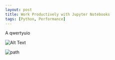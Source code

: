```yaml
---
layout: post
title: Work Productively with Jupyter Notebooks
tags: [Python, Performance]
---
```


A qwertyuio



![Alt Text](C:\Users\Nitin.N.Singh\Downloads\test11.gif)





![path](C:\Users\Nitin.N.Singh\Desktop\BLOG\yourboygorja11.github.io\img\path.jpg)